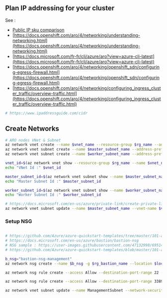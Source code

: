## Plan IP addressing for your cluster

See  :

- [Public IP sku comparison](https://docs.microsoft.com/en-us/azure/virtual-network/virtual-network-ip-addresses-overview-arm#sku)
- [https://docs.openshift.com/aro/4/networking/understanding-networking.html](https://docs.openshift.com/aro/4/networking/understanding-networking.html)
- [https://docs.microsoft.com/fr-fr/cli/azure/aro?view=azure-cli-latest](https://docs.microsoft.com/fr-fr/cli/azure/aro?view=azure-cli-latest)
- [https://docs.openshift.com/aro/4/networking/openshift_sdn/configuring-egress-firewall.html](https://docs.openshift.com/aro/4/networking/openshift_sdn/configuring-egress-firewall.html)
- [https://docs.openshift.com/aro/4/networking/configuring_ingress_cluster_traffic/overview-traffic.html](https://docs.openshift.com/aro/4/networking/configuring_ingress_cluster_traffic/overview-traffic.html)

```sh
# https://www.ipaddressguide.com/cidr


``` 

## Create Networks

```sh
# ARO nodes VNet & Subnet
az network vnet create --name $vnet_name --resource-group $rg_name --address-prefixes 172.16.0.0/22 --location $location
az network vnet subnet create --name $master_subnet_name --address-prefixes 172.16.1.0/24 --vnet-name $vnet_name --resource-group $rg_name --service-endpoints Microsoft.ContainerRegistry
az network vnet subnet create --name $worker_subnet_name --address-prefixes 172.16.2.0/24 --vnet-name $vnet_name -g $rg_name --service-endpoints Microsoft.ContainerRegistry

vnet_id=$(az network vnet show --resource-group $rg_name --name $vnet_name --query id -o tsv)
echo "VNet Id :" $vnet_id	

master_subnet_id=$(az network vnet subnet show --name $master_subnet_name --vnet-name $vnet_name  -g $rg_name --query id -o tsv)
echo "Master Subnet Id :" $master_subnet_id	

worker_subnet_id=$(az network vnet subnet show --name $worker_subnet_name --vnet-name $vnet_name -g $rg_name --query id -o tsv)
echo "Worker Subnet Id :" $worker_subnet_id	

# https://docs.microsoft.com/en-us/azure/private-link/create-private-link-service-cli#disable-private-link-service-network-policies-on-subnet
az network vnet subnet update --name $master_subnet_name --vnet-name $vnet_name --disable-private-link-service-network-policies true -g $rg_name


```


### Setup NSG 
```sh

# https://github.com/Azure/azure-quickstart-templates/tree/master/101-azure-bastion-nsg
# https://docs.microsoft.com/en-us/azure/bastion/bastion-nsg
# NSG sample : https://user-images.githubusercontent.com/47132998/69514141-4f55d380-0f70-11ea-980e-2094bd57de20.png
# https://github.com/Azure/azure-quickstart-templates/blob/master/101-azure-bastion-nsg/azuredeploy.json

b_nsg="bastion-nsg-management"
az network nsg create --name $b_nsg -g $rg_bastion_name --location $location

az network nsg rule create --access Allow --destination-port-range 22 --source-address-prefixes Internet --name "Allow SSH from Internet" --nsg-name $b_nsg -g $rg_bastion_name --priority 100

az network nsg rule create --access Allow --destination-port-range 3389 --source-address-prefixes Internet --name "Allow RDP from Internet" --nsg-name $b_nsg -g $rg_bastion_name --priority 110

az network vnet subnet update --name ManagementSubnet --network-security-group $b_nsg --vnet-name $vnet_bastion_name -g $rg_bastion_name

```
